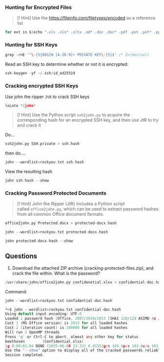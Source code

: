 
### Hunting for Encrypted Files

>[! Hint]
> Use the https://fileinfo.com/filetypes/encoded as a reference list

```go
for ext in $(echo ".xls .xls* .xltx .od* .doc .doc* .pdf .pot .pot* .pp*");do echo -e "\nFile extension: " $ext; find / -name *$ext 2>/dev/null | grep -v "lib\|fonts\|share\|core" ;done
```

### Hunting for SSH Keys

```go
grep -rnE '^\-{5}BEGIN [A-Z0-9]+ PRIVATE KEY\-{5}$' /* 2>/dev/null
```

Read an SSH key to determine whether or not it is encrypted:
```go
ssh-keygen -yf ~/.ssh/id_ed25519
```

### Cracking encrypted SSH Keys

Use john the ripper `JtR` to crack SSH keys
```go
locate *2john*
```

>[! Hint]
> Use the Python script `ssh2john.py` to acquire the corresponding hash for an encrypted SSH key, and then use JtR to try and crack it

Do...
```go
ssh2john.py SSH.private > ssh.hash
```
then do....
```go
john --wordlist=rockyou.txt ssh.hash
```

View the resulting hash
```go
john ssh.hash --show
```

### Cracking Password Protected Documents

>[! Hint]
> John the Ripper (JtR) includes a Python script called `office2john.py`, which can be used to extract password hashes from all common Office document formats.

```go
office2john.py Protected.docx > protected-docx.hash
```

```go
john --wordlist=rockyou.txt protected-docx.hash
```

```go
john protected-docx.hash --show
```

## Questions

1) Download the attached ZIP archive (cracking-protected-files.zip), and crack the file within. What is the password?
```go
/usr/share/john/office2john.py confidenetial.xlsx > confidential-doc.hash
```

Command:
```go
john --wordlist=rockyou.txt confidential-doc.hash
```

```go
└─$ john --wordlist=rockyou.txt confidential-doc.hash                    
Using default input encoding: UTF-8
Loaded 1 password hash (Office, 2007/2010/2013 [SHA1 128/128 ASIMD 4x / SHA512 128/128 ASIMD 2x AES])
Cost 1 (MS Office version) is 2013 for all loaded hashes
Cost 2 (iteration count) is 100000 for all loaded hashes
Will run 2 OpenMP threads
Press 'q' or Ctrl-C to abort, almost any other key for status
beethoven        (Confidential.xlsx)     
1g 0:00:01:04 DONE (2025-06-08 13:33) 0.01553g/s 103.8p/s 103.8c/s 103.8C/s lionheart..beethoven
Use the "--show" option to display all of the cracked passwords reliably
Session completed. 
```
